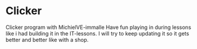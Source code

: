 # Clicker
Clicker program with MichielVE-immalle
Have fun playing in during lessons like i had building it in the IT-lessons.
I will try to keep updating it so it gets better and better like with a shop.
